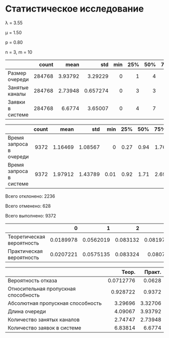 # Статистическое исследование
λ = 3.55

μ = 1.50

p = 0.80

n = 3, m = 10

|                  |   count |    mean |      std |   min |   25% |   50% |   75% |   max |
|:-----------------|--------:|--------:|---------:|------:|------:|------:|------:|------:|
| Размер очереди   |  284768 | 3.93792 | 3.29229  |     0 |     1 |     4 |     7 |    10 |
| Занятые каналы   |  284768 | 2.73948 | 0.657274 |     0 |     3 |     3 |     3 |     3 |
| Заявки в системе |  284768 | 6.6774  | 3.65007  |     0 |     4 |     7 |    10 |    13 |

|                         |   count |    mean |     std |   min |   25% |   50% |   75% |   max |
|:------------------------|--------:|--------:|--------:|------:|------:|------:|------:|------:|
| Время запроса в очереди |    9372 | 1.16469 | 1.08567 |  0    |  0.27 |  0.94 |  1.76 | 10.21 |
| Время запроса в системе |    9372 | 1.97912 | 1.43789 |  0.01 |  0.92 |  1.71 |  2.69 | 11.46 |

Всего отклонено: 2236

Всего отменено: 628

Всего выполнено: 9372

|                           |         0 |         1 |        2 |         3 |         4 |         5 |         6 |         7 |         8 |         9 |        10 |        11 |        12 |        13 |
|:--------------------------|----------:|----------:|---------:|----------:|----------:|----------:|----------:|----------:|----------:|----------:|----------:|----------:|----------:|----------:|
| Теоретическая вероятность | 0.0189978 | 0.0562019 | 0.083132 | 0.0819774 | 0.0808389 | 0.0797161 | 0.0786089 | 0.0775171 | 0.0764405 | 0.0753788 | 0.0743319 | 0.0732995 | 0.0722815 | 0.0712776 |
| Практическая вероятность  | 0.0207221 | 0.0575135 | 0.083324 | 0.080764  | 0.0801986 | 0.0823864 | 0.0860279 | 0.0866003 | 0.0822494 | 0.0755738 | 0.0712966 | 0.068979  | 0.0707769 | 0.0535875 |

|                                      |     Теор. |   Практ. |
|:-------------------------------------|----------:|---------:|
| Вероятность отказа                   | 0.0712776 |  0.0628  |
| Относительная пропускная способность | 0.928722  |  0.9372  |
| Абсолютная пропускная способность    | 3.29696   |  3.32706 |
| Длина очереди                        | 4.09067   |  3.93792 |
| Количество занятых каналов           | 2.74747   |  2.73948 |
| Количество заявок в системе          | 6.83814   |  6.6774  |

